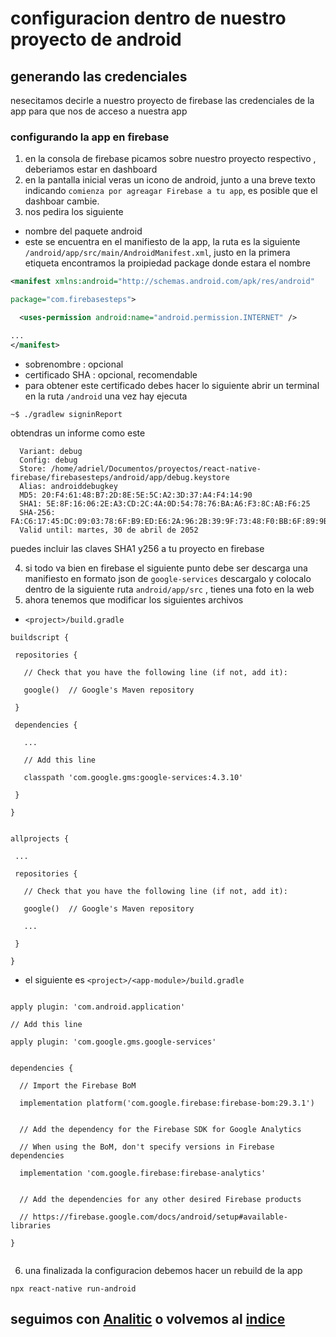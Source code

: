 # configuracion dentro de nuestro proyecto de android

## generando las credenciales

nesecitamos decirle a nuestro proyecto de firebase las credenciales de la app para que nos de acceso a nuestra app

### configurando la app en firebase

1. en la consola de firebase picamos sobre nuestro proyecto respectivo , deberiamos estar en dashboard
2. en la pantalla inicial veras un icono de android, junto a una breve texto indicando `comienza por agreagar Firebase a tu app`, es posible que el dashboar cambie.
3. nos pedira los siguiente

- nombre del paquete android
- este se encuentra en el manifiesto de la app, la ruta es la siguiente `/android/app/src/main/AndroidManifest.xml`, justo en la primera etiqueta encontramos la proipiedad package donde estara el nombre

```xml
<manifest xmlns:android="http://schemas.android.com/apk/res/android"

package="com.firebasesteps">

  <uses-permission android:name="android.permission.INTERNET" />

...
</manifest>
```

- sobrenombre : opcional
- certificado SHA : opcional, recomendable
- para obtener este certificado debes hacer lo siguiente abrir un terminal en la ruta `/android` una vez hay ejecuta

```Shell
~$ ./gradlew signinReport
```

obtendras un informe como este

```filenames
  Variant: debug
  Config: debug
  Store: /home/adriel/Documentos/proyectos/react-native-firebase/firebasesteps/android/app/debug.keystore
  Alias: androiddebugkey
  MD5: 20:F4:61:48:B7:2D:8E:5E:5C:A2:3D:37:A4:F4:14:90
  SHA1: 5E:8F:16:06:2E:A3:CD:2C:4A:0D:54:78:76:BA:A6:F3:8C:AB:F6:25
  SHA-256: FA:C6:17:45:DC:09:03:78:6F:B9:ED:E6:2A:96:2B:39:9F:73:48:F0:BB:6F:89:9B:83:32:66:75:91:03:3B:9C
  Valid until: martes, 30 de abril de 2052
```

puedes incluir las claves SHA1 y256 a tu proyecto en firebase

4. si todo va bien en firebase el siguiente punto debe ser descarga una manifiesto en formato json de `google-services` descargalo y colocalo dentro de la siguiente ruta `android/app/src` , tienes una foto en la web
5. ahora tenemos que modificar los siguientes archivos

- `<project>/build.gradle`

```Gradle
buildscript {

 repositories {

   // Check that you have the following line (if not, add it):

   google()  // Google's Maven repository

 }

 dependencies {

   ...

   // Add this line

   classpath 'com.google.gms:google-services:4.3.10'

 }

}


allprojects {

 ...

 repositories {

   // Check that you have the following line (if not, add it):

   google()  // Google's Maven repository

   ...

 }

}
```

- el siguiente es `<project>/<app-module>/build.gradle`

```Gradle

apply plugin: 'com.android.application'

// Add this line

apply plugin: 'com.google.gms.google-services'


dependencies {

  // Import the Firebase BoM

  implementation platform('com.google.firebase:firebase-bom:29.3.1')


  // Add the dependency for the Firebase SDK for Google Analytics

  // When using the BoM, don't specify versions in Firebase dependencies

  implementation 'com.google.firebase:firebase-analytics'


  // Add the dependencies for any other desired Firebase products

  // https://firebase.google.com/docs/android/setup#available-libraries

}


```

6. una finalizada la configuracion debemos hacer un rebuild de la app

```Shell
npx react-native run-android
```

## seguimos con [Analitic](./analitics.md) o volvemos al [indice](./home.md)
